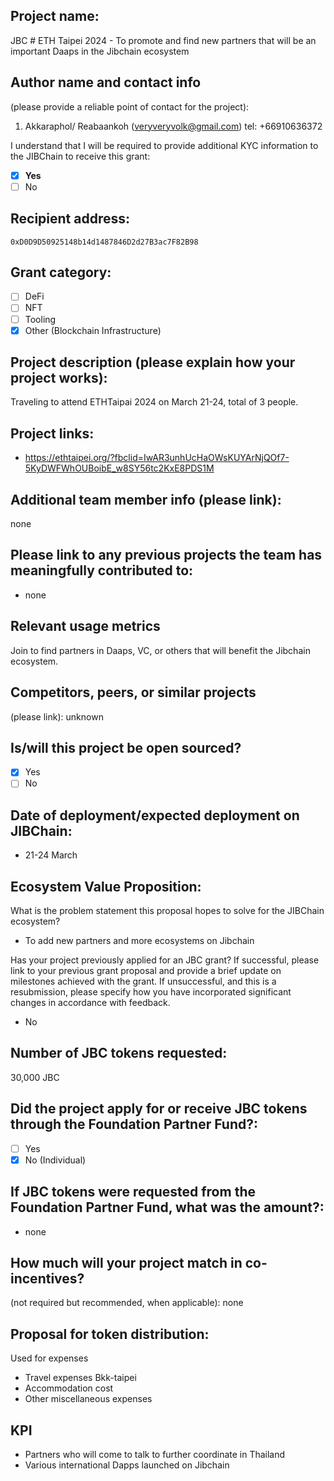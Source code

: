 
## Project name: 

JBC # ETH Taipei 2024 - To promote and find new partners that will be an important Daaps in the Jibchain ecosystem 

## Author name and contact info 
(please provide a reliable point of contact for the project):
1. Akkaraphol/ Reabaankoh (veryveryvolk@gmail.com)  tel: +66910636372


I understand that I will be required to provide additional KYC information to the JIBChain  to receive this grant: 
- [x] **Yes**
- [ ] No

## Recipient address:
`0xD0D9D50925148b14d1487846D2d27B3ac7F82B98`

## Grant category: 
- [ ] DeFi
- [ ] NFT
- [ ] Tooling
- [x] Other (Blockchain Infrastructure)

## Project description (please explain how your project works):
 Traveling to attend ETHTaipai 2024 on March 21-24, total of 3 people. 

## Project links:

* https://ethtaipei.org/?fbclid=IwAR3unhUcHaOWsKUYArNjQOf7-5KyDWFWhOUBoibE_w8SY56tc2KxE8PDS1M

## Additional team member info (please link):
none

## Please link to any previous projects the team has meaningfully contributed to:
- none

## Relevant usage metrics 
Join to find partners in Daaps, VC, or others that will benefit the Jibchain ecosystem.

## Competitors, peers, or similar projects 
(please link): unknown

## Is/will this project be open sourced? 
- [x] Yes
- [ ] No

## Date of deployment/expected deployment on JIBChain:
- 21-24 March

## Ecosystem Value Proposition:

What is the problem statement this proposal hopes to solve for the JIBChain ecosystem?
- To add new partners and more ecosystems on Jibchain

Has your project previously applied for an JBC grant? If successful, please link to your previous grant proposal and provide a brief update on milestones achieved with the grant. If unsuccessful, and this is a resubmission, please specify how you have incorporated significant changes in accordance with feedback.
- No 


## Number of JBC tokens requested:

30,000 JBC

## Did the project apply for or receive JBC tokens through the Foundation Partner Fund?:
- [ ] Yes
- [x] No (Individual)

## If JBC tokens were requested from the Foundation Partner Fund, what was the amount?:
- none

## How much will your project match in co-incentives? 
(not required but recommended, when applicable): none

## Proposal for token distribution:
Used for expenses
  - Travel expenses Bkk-taipei
  - Accommodation cost
  - Other miscellaneous expenses

## KPI
- Partners who will come to talk to further coordinate in Thailand
- Various international Dapps launched on Jibchain
